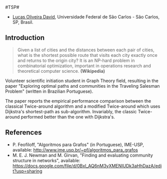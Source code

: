 #TSP#

* [Lucas Oliveira David](lucasolivdavid@gmail.com), Universidade Federal de São Carlos - São Carlos, SP, Brasil.

## Introduction

>Given a list of cities and the distances between each pair of cities, what is the shortest possible route that visits each city exactly once and returns to the origin city? It is an NP-hard problem in combinatorial optimization, important in operations research and theoretical computer science.
**(Wikipedia)**

Volunteer scientific initiation student in Graph Theory field, resulting in the paper "Exploring optimal paths and communities in the Traveling Salesman Problem" (written in Brazilian Portuguese).

The paper reports the empirical performance comparison between the classical Twice-around algorithm and a modified Twice-around which uses Dijkstra's shortest-path as sub-algorithm. Invariably, the classic Twice-around performed better than the one with Dijkstra's.

## References

* P. Feofiloff, "Algoritmos para Grafos" (in Portuguese), IME-USP, available: <http://www.ime.usp.br/~pf/algoritmos_para_grafos>
* M. E. J. Newman and M. Girvan, "Finding and evaluating community structure in networks", available: <https://docs.google.com/file/d/0Bxl_AQ6nM3yXMENIUDk3aHhDazA/edit?usp=sharing>
